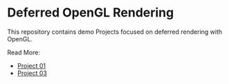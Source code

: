 # Deferred OpenGL Rendering

This repository contains demo Projects focused on deferred rendering with OpenGL.

Read More:
 - [Project 01](./Project01/README.md)
 - [Project 03](./Project03/README.md)